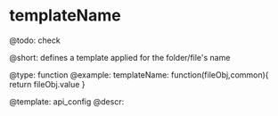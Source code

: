 templateName
=============

@todo:
	check 

@short:
	defines a template applied for the folder/file's name

@type: function
@example:
templateName: function(fileObj,common){
    return fileObj.value
}


@template:	api_config
@descr:



